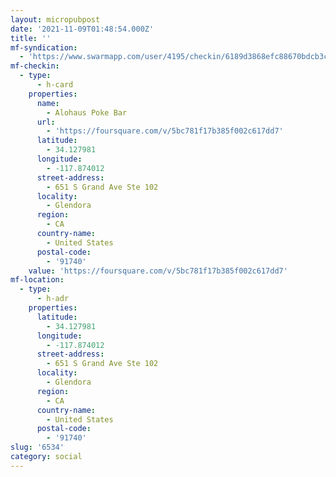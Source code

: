 ```yaml
---
layout: micropubpost
date: '2021-11-09T01:48:54.000Z'
title: ''
mf-syndication:
  - 'https://www.swarmapp.com/user/4195/checkin/6189d3868efc88670bdcb3c2'
mf-checkin:
  - type:
      - h-card
    properties:
      name:
        - Alohaus Poke Bar
      url:
        - 'https://foursquare.com/v/5bc781f17b385f002c617dd7'
      latitude:
        - 34.127981
      longitude:
        - -117.874012
      street-address:
        - 651 S Grand Ave Ste 102
      locality:
        - Glendora
      region:
        - CA
      country-name:
        - United States
      postal-code:
        - '91740'
    value: 'https://foursquare.com/v/5bc781f17b385f002c617dd7'
mf-location:
  - type:
      - h-adr
    properties:
      latitude:
        - 34.127981
      longitude:
        - -117.874012
      street-address:
        - 651 S Grand Ave Ste 102
      locality:
        - Glendora
      region:
        - CA
      country-name:
        - United States
      postal-code:
        - '91740'
slug: '6534'
category: social
---
```

